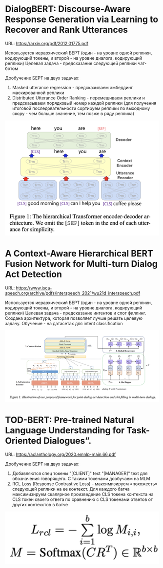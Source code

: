 # DialogBERT: Discourse-Aware Response Generation via Learning to Recover and Rank Utterances
URL: https://arxiv.org/pdf/2012.01775.pdf

Используется иерархический БЕРТ (один - на уровне одной реплики, кодирующий токены, и второй - на уровне диалога, кодирующий реплики)
Целевая задача - предсказание следующей реплики чат-ботом

Дообучение БЕРТ на двух задачах:

1) Masked utterance regression - предсказываем эмбеддинг маскированной реплики
2) Distributed Utterance Order Ranking - перемешиваем реплики и предсказываем порядковый номер каждой реплики (для получения итоговой последовательности сортируем реплики по выходному скору - чем больше значение, тем позже в ряду реплика)

![DialogBERT](pics/dialog_1.png "DialogBERT")

# A Context-Aware Hierarchical BERT Fusion Network for Multi-turn Dialog Act Detection
URL: https://www.isca-speech.org/archive/pdfs/interspeech_2021/wu21d_interspeech.pdf

Используется иерархический БЕРТ (один - на уровне одной реплики, кодирующий токены, и второй - на уровне диалога, кодирующий реплики)
Целевая задача - предсказание интентов и слот филлинг. Создана архитектура, которая позволяет лучше решать целевую задачу. Обучение - на датасетах для intent classification


![ContextBERT](pics/dialog_2.png "ContextBERT")


# TOD-BERT: Pre-trained Natural Language Understanding for Task-Oriented Dialogues”.
URL: https://aclanthology.org/2020.emnlp-main.66.pdf

Дообучение БЕРТ на двух задачах:
1) Добавляются спец токены "[CLIENT]" text "[MANAGER]" text для обозначения говорящего. С такими токенами дообучаем на MLM
2) RCL Loss (Response Contrastive Loss) -  максимизируем «похожесть» следующей реплики на ее контекст. Для каждого батча максимизируем скалярное произведение CLS токена контекста на CLS токен своего ответа по сравнению с CLS токенами ответов от других контекстов в батче

![RCLBERT](pics/dialog_3.png "RCLBERT")

